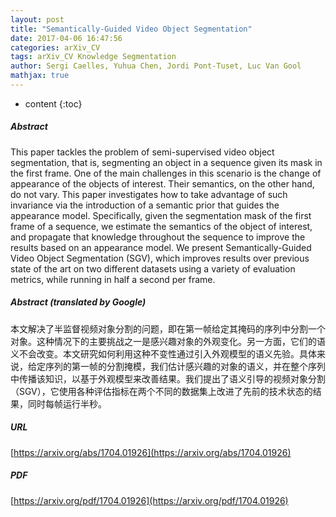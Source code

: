 ```yaml
---
layout: post
title: "Semantically-Guided Video Object Segmentation"
date: 2017-04-06 16:47:56
categories: arXiv_CV
tags: arXiv_CV Knowledge Segmentation
author: Sergi Caelles, Yuhua Chen, Jordi Pont-Tuset, Luc Van Gool
mathjax: true
---
```


* content
{:toc}

##### Abstract
This paper tackles the problem of semi-supervised video object segmentation, that is, segmenting an object in a sequence given its mask in the first frame. One of the main challenges in this scenario is the change of appearance of the objects of interest. Their semantics, on the other hand, do not vary. This paper investigates how to take advantage of such invariance via the introduction of a semantic prior that guides the appearance model. Specifically, given the segmentation mask of the first frame of a sequence, we estimate the semantics of the object of interest, and propagate that knowledge throughout the sequence to improve the results based on an appearance model. We present Semantically-Guided Video Object Segmentation (SGV), which improves results over previous state of the art on two different datasets using a variety of evaluation metrics, while running in half a second per frame.

##### Abstract (translated by Google)
本文解决了半监督视频对象分割的问题，即在第一帧给定其掩码的序列中分割一个对象。这种情况下的主要挑战之一是感兴趣对象的外观变化。另一方面，它们的语义不会改变。本文研究如何利用这种不变性通过引入外观模型的语义先验。具体来说，给定序列的第一帧的分割掩模，我们估计感兴趣的对象的语义，并在整个序列中传播该知识，以基于外观模型来改善结果。我们提出了语义引导的视频对象分割（SGV），它使用各种评估指标在两个不同的数据集上改进了先前的技术状态的结果，同时每帧运行半秒。

##### URL
[https://arxiv.org/abs/1704.01926](https://arxiv.org/abs/1704.01926)

##### PDF
[https://arxiv.org/pdf/1704.01926](https://arxiv.org/pdf/1704.01926)


